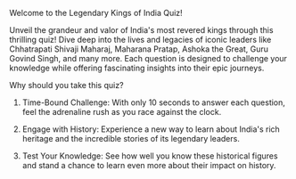 Welcome to the Legendary Kings of India Quiz!

Unveil the grandeur and valor of India's most revered kings through this thrilling quiz! Dive deep into the lives and legacies of iconic leaders like Chhatrapati Shivaji Maharaj, Maharana Pratap, Ashoka the Great, Guru Govind Singh, and many more. Each question is designed to challenge your knowledge while offering fascinating insights into their epic journeys.

Why should you take this quiz?

1. Time-Bound Challenge: With only 10 seconds to answer each question, feel the adrenaline rush as you race against the clock.

2. Engage with History: Experience a new way to learn about India's rich heritage and the incredible stories of its legendary leaders.

3. Test Your Knowledge: See how well you know these historical figures and stand a chance to learn even more about their impact on history.
